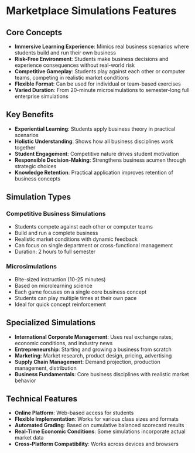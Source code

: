 # Marketplace Simulations Features

## Core Concepts

- **Immersive Learning Experience**: Mimics real business scenarios where students build and run their own business
- **Risk-Free Environment**: Students make business decisions and experience consequences without real-world risk
- **Competitive Gameplay**: Students play against each other or computer teams, competing in realistic market conditions
- **Flexible Format**: Can be used for individual or team-based exercises
- **Varied Duration**: From 20-minute microsimulations to semester-long full enterprise simulations

## Key Benefits

- **Experiential Learning**: Students apply business theory in practical scenarios
- **Holistic Understanding**: Shows how all business disciplines work together
- **Student Engagement**: Competitive nature drives student motivation
- **Responsible Decision-Making**: Strengthens business acumen through strategic choices
- **Knowledge Retention**: Practical application improves retention of business concepts

## Simulation Types

### Competitive Business Simulations
- Students compete against each other or computer teams
- Build and run a complete business
- Realistic market conditions with dynamic feedback
- Can focus on single department or cross-functional management
- Duration: 2 hours to full semester

### Microsimulations
- Bite-sized instruction (10-25 minutes)
- Based on microlearning science
- Each game focuses on a single core business concept
- Students can play multiple times at their own pace
- Ideal for quick concept reinforcement

## Specialized Simulations

- **International Corporate Management**: Uses real exchange rates, economic conditions, and industry news
- **Entrepreneurship**: Starting and growing a business from scratch
- **Marketing**: Market research, product design, pricing, advertising
- **Supply Chain Management**: Demand projection, production management, distribution
- **Business Fundamentals**: Core business disciplines with realistic market behavior

## Technical Features

- **Online Platform**: Web-based access for students
- **Flexible Implementation**: Works for various class sizes and formats
- **Automated Grading**: Based on cumulative balanced scorecard results
- **Real-Time Economic Conditions**: Some simulations incorporate actual market data
- **Cross-Platform Compatibility**: Works across devices and browsers
